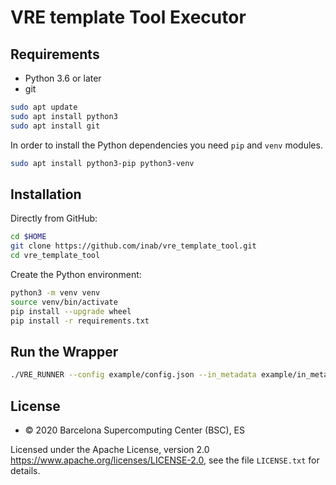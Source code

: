 # VRE template Tool Executor

## Requirements

- Python 3.6 or later
- git

```bash
sudo apt update
sudo apt install python3
sudo apt install git
```

In order to install the Python dependencies you need `pip` and `venv` modules.

```bash
sudo apt install python3-pip python3-venv
```

## Installation

Directly from GitHub:

```bash
cd $HOME
git clone https://github.com/inab/vre_template_tool.git
cd vre_template_tool
```

Create the Python environment:

```bash
python3 -m venv venv
source venv/bin/activate
pip install --upgrade wheel
pip install -r requirements.txt
```

## Run the Wrapper

```bash
./VRE_RUNNER --config example/config.json --in_metadata example/in_metadata.json --out_metadata out_metadata.json --log_file VRE_RUNNER.log
```

## License
* © 2020 Barcelona Supercomputing Center (BSC), ES

Licensed under the Apache License, version 2.0 <https://www.apache.org/licenses/LICENSE-2.0>, see the file `LICENSE.txt` for details.
